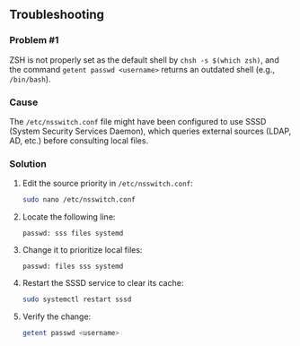 ## Troubleshooting
 
### Problem #1
ZSH is not properly set as the default shell by `chsh -s $(which zsh)`, and the command `getent passwd <username>` returns an outdated shell (e.g., `/bin/bash`).
 
### Cause
The `/etc/nsswitch.conf` file might have been configured to use SSSD (System Security Services Daemon), which queries external sources (LDAP, AD, etc.) before consulting local files.
 
### Solution
1. Edit the source priority in `/etc/nsswitch.conf`:
 
   ```bash
   sudo nano /etc/nsswitch.conf
   ```
 
2. Locate the following line:
 
   ```
   passwd: sss files systemd
   ```
 
3. Change it to prioritize local files:
 
   ```
   passwd: files sss systemd
   ```
 
4. Restart the SSSD service to clear its cache:
 
   ```bash
   sudo systemctl restart sssd
   ```
 
5. Verify the change:
 
   ```bash
   getent passwd <username>
   ```
